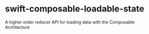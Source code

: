 # swift-composable-loadable-state
A higher order reducer API for loading data with the Composable Architecture
